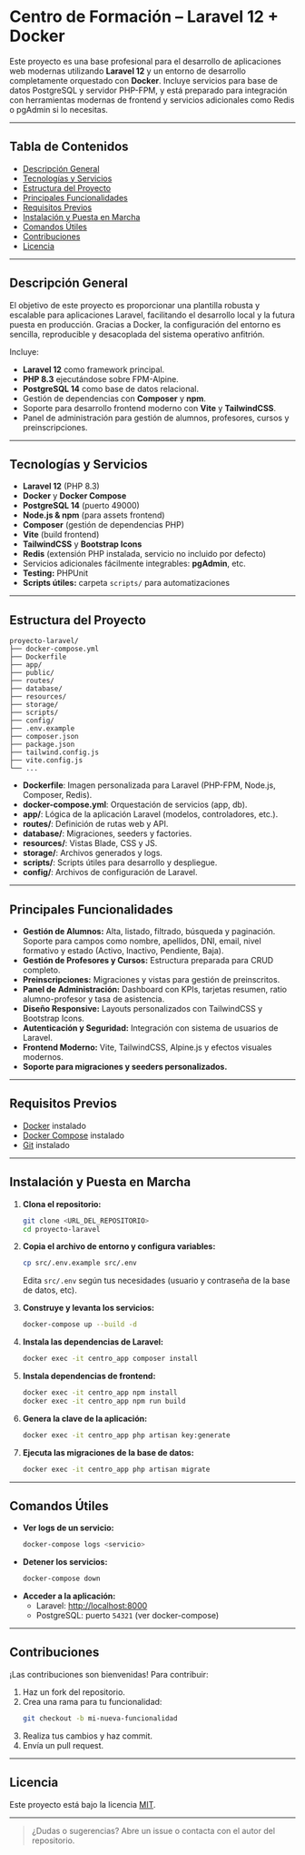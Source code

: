 # Centro de Formación – Laravel 12 + Docker

Este proyecto es una base profesional para el desarrollo de aplicaciones web modernas utilizando **Laravel 12** y un entorno de desarrollo completamente orquestado con **Docker**. Incluye servicios para base de datos PostgreSQL y servidor PHP-FPM, y está preparado para integración con herramientas modernas de frontend y servicios adicionales como Redis o pgAdmin si lo necesitas.

---

## Tabla de Contenidos

- [Descripción General](#descripción-general)
- [Tecnologías y Servicios](#tecnologías-y-servicios)
- [Estructura del Proyecto](#estructura-del-proyecto)
- [Principales Funcionalidades](#principales-funcionalidades)
- [Requisitos Previos](#requisitos-previos)
- [Instalación y Puesta en Marcha](#instalación-y-puesta-en-marcha)
- [Comandos Útiles](#comandos-útiles)
- [Contribuciones](#contribuciones)
- [Licencia](#licencia)

---

## Descripción General

El objetivo de este proyecto es proporcionar una plantilla robusta y escalable para aplicaciones Laravel, facilitando el desarrollo local y la futura puesta en producción. Gracias a Docker, la configuración del entorno es sencilla, reproducible y desacoplada del sistema operativo anfitrión.

Incluye:
- **Laravel 12** como framework principal.
- **PHP 8.3** ejecutándose sobre FPM-Alpine.
- **PostgreSQL 14** como base de datos relacional.
- Gestión de dependencias con **Composer** y **npm**.
- Soporte para desarrollo frontend moderno con **Vite** y **TailwindCSS**.
- Panel de administración para gestión de alumnos, profesores, cursos y preinscripciones.

---

## Tecnologías y Servicios

- **Laravel 12** (PHP 8.3)
- **Docker** y **Docker Compose**
- **PostgreSQL 14** (puerto 49000)
- **Node.js & npm** (para assets frontend)
- **Composer** (gestión de dependencias PHP)
- **Vite** (build frontend)
- **TailwindCSS** y **Bootstrap Icons**
- **Redis** (extensión PHP instalada, servicio no incluido por defecto)
- Servicios adicionales fácilmente integrables: **pgAdmin**, etc.
- **Testing:** PHPUnit
- **Scripts útiles:** carpeta `scripts/` para automatizaciones

---

## Estructura del Proyecto

```
proyecto-laravel/
├── docker-compose.yml
├── Dockerfile
├── app/
├── public/
├── routes/
├── database/
├── resources/
├── storage/
├── scripts/
├── config/
├── .env.example
├── composer.json
├── package.json
├── tailwind.config.js
├── vite.config.js
└── ...
```

- **Dockerfile**: Imagen personalizada para Laravel (PHP-FPM, Node.js, Composer, Redis).
- **docker-compose.yml**: Orquestación de servicios (app, db).
- **app/**: Lógica de la aplicación Laravel (modelos, controladores, etc.).
- **routes/**: Definición de rutas web y API.
- **database/**: Migraciones, seeders y factories.
- **resources/**: Vistas Blade, CSS y JS.
- **storage/**: Archivos generados y logs.
- **scripts/**: Scripts útiles para desarrollo y despliegue.
- **config/**: Archivos de configuración de Laravel.

---

## Principales Funcionalidades

- **Gestión de Alumnos:** Alta, listado, filtrado, búsqueda y paginación. Soporte para campos como nombre, apellidos, DNI, email, nivel formativo y estado (Activo, Inactivo, Pendiente, Baja).
- **Gestión de Profesores y Cursos:** Estructura preparada para CRUD completo.
- **Preinscripciones:** Migraciones y vistas para gestión de preinscritos.
- **Panel de Administración:** Dashboard con KPIs, tarjetas resumen, ratio alumno-profesor y tasa de asistencia.
- **Diseño Responsive:** Layouts personalizados con TailwindCSS y Bootstrap Icons.
- **Autenticación y Seguridad:** Integración con sistema de usuarios de Laravel.
- **Frontend Moderno:** Vite, TailwindCSS, Alpine.js y efectos visuales modernos.
- **Soporte para migraciones y seeders personalizados.**

---

## Requisitos Previos

- [Docker](https://docs.docker.com/get-docker/) instalado
- [Docker Compose](https://docs.docker.com/compose/install/) instalado
- [Git](https://git-scm.com/) instalado

---

## Instalación y Puesta en Marcha

1. **Clona el repositorio:**
    ```bash
    git clone <URL_DEL_REPOSITORIO>
    cd proyecto-laravel
    ```

2. **Copia el archivo de entorno y configura variables:**
    ```bash
    cp src/.env.example src/.env
    ```
    Edita `src/.env` según tus necesidades (usuario y contraseña de la base de datos, etc).

3. **Construye y levanta los servicios:**
    ```bash
    docker-compose up --build -d
    ```

4. **Instala las dependencias de Laravel:**
    ```bash
    docker exec -it centro_app composer install
    ```

5. **Instala dependencias de frontend:**
    ```bash
    docker exec -it centro_app npm install
    docker exec -it centro_app npm run build
    ```

6. **Genera la clave de la aplicación:**
    ```bash
    docker exec -it centro_app php artisan key:generate
    ```

7. **Ejecuta las migraciones de la base de datos:**
    ```bash
    docker exec -it centro_app php artisan migrate
    ```

---

## Comandos Útiles

- **Ver logs de un servicio:**
    ```bash
    docker-compose logs <servicio>
    ```
- **Detener los servicios:**
    ```bash
    docker-compose down
    ```
- **Acceder a la aplicación:**
    - Laravel: [http://localhost:8000](http://localhost:8000)
    - PostgreSQL: puerto `54321` (ver docker-compose)

---

## Contribuciones

¡Las contribuciones son bienvenidas! Para contribuir:

1. Haz un fork del repositorio.
2. Crea una rama para tu funcionalidad:
    ```bash
    git checkout -b mi-nueva-funcionalidad
    ```
3. Realiza tus cambios y haz commit.
4. Envía un pull request.

---

## Licencia

Este proyecto está bajo la licencia [MIT](LICENSE).

---

> ¿Dudas o sugerencias? Abre un issue o contacta con el autor del repositorio.